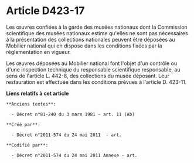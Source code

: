 # Article D423-17

Les œuvres confiées à la garde des musées nationaux dont la Commission scientifique des musées nationaux estime qu'elles ne
sont pas nécessaires à la présentation des collections nationales peuvent être déposées au Mobilier national qui en dispose
dans les conditions fixées par la réglementation en vigueur.

Les œuvres déposées au Mobilier national font l'objet d'un contrôle ou d'une inspection technique du responsable scientifique
responsable, au sens de l'article L. 442-8, des collections du musée déposant. Leur restauration est effectuée dans les
conditions prévues à l'article D. 423-11.

**Liens relatifs à cet article**

	**Anciens textes**:

	  - Décret n°81-240 du 3 mars 1981 - art. 11 (Ab)

	**Créé par**:

	  - Décret n°2011-574 du 24 mai 2011  - art.

	**Codifié par**:

	  - Décret n°2011-574 du 24 mai 2011 Annexe - art.
